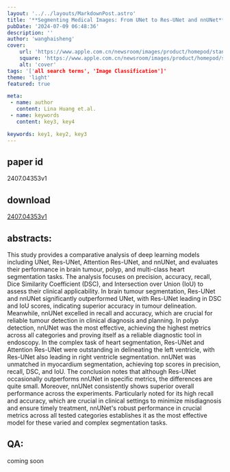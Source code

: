 ```yaml
---
layout: '../../layouts/MarkdownPost.astro'
title: '**Segmenting Medical Images: From UNet to Res-UNet and nnUNet**'
pubDate: '2024-07-09 06:48:36'
description: ''
author: 'wanghaisheng'
cover:
    url: 'https://www.apple.com.cn/newsroom/images/product/homepod/standard/Apple-HomePod-hero-230118_big.jpg.large_2x.jpg'
    square: 'https://www.apple.com.cn/newsroom/images/product/homepod/standard/Apple-HomePod-hero-230118_big.jpg.large_2x.jpg'
    alt: 'cover'
tags: '['all search terms', 'Image Classification']' 
theme: 'light'
featured: true

meta:
 - name: author
   content: Lina Huang et.al.
 - name: keywords
   content: key3, key4

keywords: key1, key2, key3
---
```


## paper id
2407.04353v1
## download
[2407.04353v1](http://arxiv.org/abs/2407.04353v1)
## abstracts:
This study provides a comparative analysis of deep learning models including UNet, Res-UNet, Attention Res-UNet, and nnUNet, and evaluates their performance in brain tumour, polyp, and multi-class heart segmentation tasks. The analysis focuses on precision, accuracy, recall, Dice Similarity Coefficient (DSC), and Intersection over Union (IoU) to assess their clinical applicability. In brain tumour segmentation, Res-UNet and nnUNet significantly outperformed UNet, with Res-UNet leading in DSC and IoU scores, indicating superior accuracy in tumour delineation. Meanwhile, nnUNet excelled in recall and accuracy, which are crucial for reliable tumour detection in clinical diagnosis and planning. In polyp detection, nnUNet was the most effective, achieving the highest metrics across all categories and proving itself as a reliable diagnostic tool in endoscopy. In the complex task of heart segmentation, Res-UNet and Attention Res-UNet were outstanding in delineating the left ventricle, with Res-UNet also leading in right ventricle segmentation. nnUNet was unmatched in myocardium segmentation, achieving top scores in precision, recall, DSC, and IoU. The conclusion notes that although Res-UNet occasionally outperforms nnUNet in specific metrics, the differences are quite small. Moreover, nnUNet consistently shows superior overall performance across the experiments. Particularly noted for its high recall and accuracy, which are crucial in clinical settings to minimize misdiagnosis and ensure timely treatment, nnUNet's robust performance in crucial metrics across all tested categories establishes it as the most effective model for these varied and complex segmentation tasks.
## QA:
coming soon
